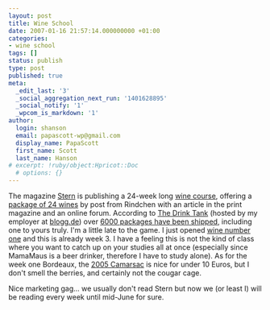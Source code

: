 ```yaml
---
layout: post
title: Wine School
date: 2007-01-16 21:57:14.000000000 +01:00
categories:
- wine school
tags: []
status: publish
type: post
published: true
meta:
  _edit_last: '3'
  _social_aggregation_next_run: '1401628895'
  _social_notify: '1'
  _wpcom_is_markdown: '1'
author:
  login: shanson
  email: papascott-wp@gmail.com
  display_name: PapaScott
  first_name: Scott
  last_name: Hanson
# excerpt: !ruby/object:Hpricot::Doc
  # options: {}
---
```

<p>The magazine <a href="http://www.stern.de/">Stern</a> is publishing a 24-week long <a href="http://www.stern.de/weinschule">wine course</a>, offering a <a href="http://www.rindchen.de/main.php?typ=K&amp;seite=sternweinschule">package of 24 wines</a> by post from Rindchen with an article in the print magazine and an online forum. According to <a href="http://drinktank.blogg.de/">The Drink Tank</a> (hosted by my employer at <a href="http://blogg.de/">blogg.de</a>) over <a href="http://drinktank.blogg.de/eintrag.php?id=1682">6000 packages have been shipped</a>, including one to yours truly. I'm a little late to the game. I just opened <a href="http://www.stern.de/lifestyle/kueche/getraenke/579959.html?eid=580464">wine number one</a> and this is already week 3. I have a feeling this is not the kind of class where you want to catch up on your studies all at once (especially since MamaMaus is a beer drinker, therefore I have to study alone). As for the week one Bordeaux, the <a href="http://www.stern.de/lifestyle/kueche/getraenke/579959.html?eid=580464">2005 Camarsac</a> is nice for under 10 Euros, but I don't smell the berries, and certainly not the cougar cage.</p>
<p>Nice marketing gag... we usually don't read Stern but now we (or least I) will be reading every week until mid-June for sure.</p>
